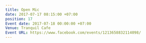 ```yaml
---
title: Open Mic
date: 2017-07-17 08:15:00 +07:00
position: 17
Event date: 2017-07-18 00:00:00 +07:00
Venue: Tranquil Cafe
Event URL: https://www.facebook.com/events/1213658832114098/
---
```


